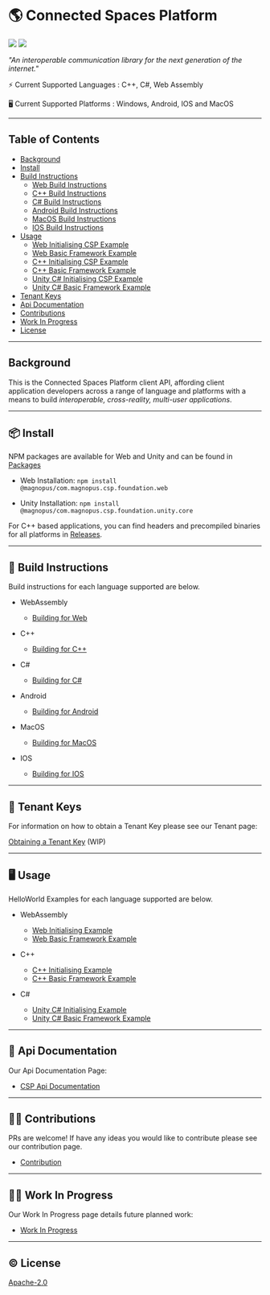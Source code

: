# 🌎 Connected Spaces Platform

[![](https://img.shields.io/badge/readme%20style-standard-brightgreen.svg?style=flat-square)](https://github.com/magnopus-opensource/csp-foundation/blob/main/LICENSE)
[![](https://img.shields.io/badge/License-Apache2.0-blue)](https://github.com/magnopus-opensource/csp-foundation/blob/main/LICENSE)


_"An interoperable communication library for the next generation of the internet."_

⚡️ Current Supported Languages : C++, C#, Web Assembly

🖥️ Current Supported Platforms : Windows, Android, IOS and MacOS


****

## Table of Contents

- [Background](#background)
- [Install](#-install)
- [Build Instructions](#-build-instructions)
  - [Web Build Instructions](https://github.com/magnopus-opensource/csp-foundation/wiki/Building-Foundation-for-Web)
  - [C++ Build Instructions](https://github.com/magnopus-opensource/csp-foundation/wiki/Building-Foundation-for-CPP)
  - [C# Build Instructions](https://github.com/magnopus-opensource/csp-foundation/wiki/Building-Foundation-for-CSharp)
  - [Android Build Instructions](https://github.com/magnopus-opensource/csp-foundation/wiki/Building-Foundation-for-Android)
  - [MacOS Build Instructions](https://github.com/magnopus-opensource/csp-foundation/wiki/Building-Foundation-for-MacOS)
  - [IOS Build Instructions](https://github.com/magnopus-opensource/csp-foundation/wiki/Building-Foundation-for-IOS)
- [Usage](#%EF%B8%8F-usage)
    - [Web Initialising CSP Example](https://github.com/magnopus-opensource/csp-foundation/tree/main/Examples/Initialising%20Foundation/Web)
    - [Web Basic Framework Example](https://github.com/magnopus-opensource/csp-foundation/tree/main/Examples/Basic%20Framework/Web)
    - [C++ Initialising CSP Example](https://github.com/magnopus-opensource/csp-foundation/tree/main/Examples/Initialising%20Foundation/CPlusPlus/InitialisingFoundation)
    - [C++ Basic Framework Example](https://github.com/magnopus-opensource/csp-foundation/tree/main/Examples/Basic%20Framework/CPlusPlus/BasicFramework)
    - [Unity C# Initialising CSP Example](https://github.com/magnopus-opensource/csp-foundation/tree/main/Examples/Initialising%20Foundation/CSharp/Foundation-Unity-Example)
    - [Unity C# Basic Framework Example](https://github.com/magnopus-opensource/csp-foundation/tree/main/Examples/Basic%20Framework/CSharp/Foundation-Unity-Example)
- [Tenant Keys](#-tenant-keys)
- [Api Documentation](#-api-documentation)
- [Contributions](#%EF%B8%8F-contributions)
- [Work In Progress](#woman_factory_worker-work-in-progress)
- [License](#%EF%B8%8F-license)

****

## Background
This is the Connected Spaces Platform client API, affording client application developers across a range of language and platforms with a means to build *interoperable, cross-reality, multi-user applications*.


****

## 📦 Install
NPM packages are available for Web and Unity and can be found in [Packages](https://github.com/orgs/magnopus-opensource/packages?repo_name=csp-foundation)

- Web Installation:  `npm install @magnopus/com.magnopus.csp.foundation.web`

- Unity Installation: `npm install @magnopus/com.magnopus.csp.foundation.unity.core`

For C++ based applications, you can find headers and precompiled binaries for all platforms in [Releases](https://github.com/magnopus-opensource/csp-foundation/releases).

****

## 🔨 Build Instructions
Build instructions for each language supported are below.

- WebAssembly 
    - [Building for Web](https://github.com/magnopus-opensource/csp-foundation/wiki/Building-Foundation-for-Web)
- C++
    - [Building for C++](https://github.com/magnopus-opensource/csp-foundation/wiki/Building-Foundation-for-CPP)

- C#
    - [Building for C#](https://github.com/magnopus-opensource/csp-foundation/wiki/Building-Foundation-for-CSharp)

- Android
    - [Building for Android](https://github.com/magnopus-opensource/csp-foundation/wiki/Building-Foundation-for-Android)

- MacOS
    - [Building for MacOS](https://github.com/magnopus-opensource/csp-foundation/wiki/Building-Foundation-for-MacOS)

- IOS
    - [Building for IOS](https://github.com/magnopus-opensource/csp-foundation/wiki/Building-Foundation-for-IOS)

****

## 🔑 Tenant Keys

For information on how to obtain a Tenant Key please see our Tenant page:

[Obtaining a Tenant Key](https://github.com/magnopus-opensource/csp-foundation/wiki) (WIP)
****
## 🖥️ Usage
HelloWorld Examples for each language supported are below.

- WebAssembly 
    - [Web Initialising Example](https://github.com/magnopus-opensource/csp-foundation/tree/main/Examples/Initialising%20Foundation/Web)
    - [Web Basic Framework Example](https://github.com/magnopus-opensource/csp-foundation/tree/main/Examples/Basic%20Framework/Web)
- C++
    - [C++ Initialising Example](https://github.com/magnopus-opensource/csp-foundation/tree/main/Examples/Initialising%20Foundation/CPlusPlus/InitialisingFoundation)
    - [C++ Basic Framework Example](https://github.com/magnopus-opensource/csp-foundation/tree/main/Examples/Basic%20Framework/CPlusPlus/BasicFramework)

- C#
    - [Unity C# Initialising Example](https://github.com/magnopus-opensource/csp-foundation/tree/main/Examples/Initialising%20Foundation/CSharp/Foundation-Unity-Example)
    - [Unity C# Basic Framework Example](https://github.com/magnopus-opensource/csp-foundation/tree/main/Examples/Basic%20Framework/CSharp/Foundation-Unity-Example)

****

 ## 📖 Api Documentation

 Our Api Documentation Page:

 - [CSP Api Documentation](https://builds.magnoboard.com/foundation-docs/index.html)


****

## 👷‍♂️ Contributions

PRs are welcome! If have any ideas you would like to contribute please see our contribution page.

 - [Contribution](/CONTRIBUTING.md)


****

## :woman_factory_worker: Work In Progress

Our Work In Progress page details future planned work:

 - [Work In Progress](https://github.com/magnopus-opensource/csp-foundation/wiki/Work-In-Progress)


****

 ## ©️ License

 [Apache-2.0](https://github.com/magnopus-opensource/csp-foundation/blob/main/LICENSE)


